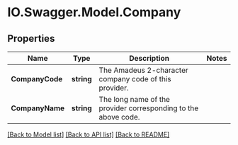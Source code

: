 # IO.Swagger.Model.Company
## Properties

Name | Type | Description | Notes
------------ | ------------- | ------------- | -------------
**CompanyCode** | **string** | The Amadeus 2-character company code of this provider. | 
**CompanyName** | **string** | The long name of the provider corresponding to the above code. | 

[[Back to Model list]](../README.md#documentation-for-models) [[Back to API list]](../README.md#documentation-for-api-endpoints) [[Back to README]](../README.md)

